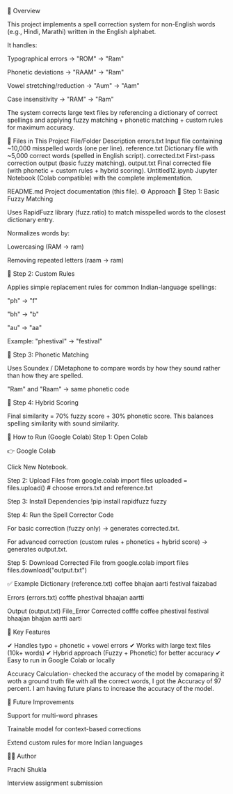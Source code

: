 📌 Overview

This project implements a spell correction system for non-English words (e.g., Hindi, Marathi) written in the English alphabet.

It handles:

Typographical errors → "ROM" → "Ram"

Phonetic deviations → "RAAM" → "Ram"

Vowel stretching/reduction → "Aum" → "Aam"

Case insensitivity → "RAM" → "Ram"

The system corrects large text files by referencing a dictionary of correct spellings and applying fuzzy matching + phonetic matching + custom rules for maximum accuracy.

📂 Files in This Project
File/Folder	Description
errors.txt	Input file containing ~10,000 misspelled words (one per line).
reference.txt	Dictionary file with ~5,000 correct words (spelled in English script).
corrected.txt	First-pass correction output (basic fuzzy matching).
output.txt	Final corrected file (with phonetic + custom rules + hybrid scoring).
Untitled12.ipynb	Jupyter Notebook (Colab compatible) with the complete implementation.

README.md	Project documentation (this file).
⚙️ Approach
🔹 Step 1: Basic Fuzzy Matching

Uses RapidFuzz library (fuzz.ratio) to match misspelled words to the closest dictionary entry.

Normalizes words by:

Lowercasing (RAM → ram)

Removing repeated letters (raam → ram)

🔹 Step 2: Custom Rules

Applies simple replacement rules for common Indian-language spellings:

"ph" → "f"

"bh" → "b"

"au" → "aa"

Example: "phestival" → "festival"

🔹 Step 3: Phonetic Matching

Uses Soundex / DMetaphone to compare words by how they sound rather than how they are spelled.

"Ram" and "Raam" → same phonetic code

🔹 Step 4: Hybrid Scoring

Final similarity = 70% fuzzy score + 30% phonetic score.
This balances spelling similarity with sound similarity.

🚀 How to Run (Google Colab)
Step 1: Open Colab

👉 Google Colab

Click New Notebook.

Step 2: Upload Files
from google.colab import files
uploaded = files.upload()  # choose errors.txt and reference.txt

Step 3: Install Dependencies
!pip install rapidfuzz fuzzy

Step 4: Run the Spell Corrector Code

For basic correction (fuzzy only) → generates corrected.txt.

For advanced correction (custom rules + phonetics + hybrid score) → generates output.txt.

Step 5: Download Corrected File
from google.colab import files
files.download("output.txt")

✅ Example
Dictionary (reference.txt)
coffee
bhajan
aarti
festival
faizabad

Errors (errors.txt)
cofffe
phestival
bhaajan
aartti

Output (output.txt)
File_Error   Corrected
cofffe       coffee
phestival    festival
bhaajan      bhajan
aartti       aarti

🌟 Key Features

✔ Handles typo + phonetic + vowel errors
✔ Works with large text files (10k+ words)
✔ Hybrid approach (Fuzzy + Phonetic) for better accuracy
✔ Easy to run in Google Colab or locally

Accuracy Calculation-
checked the accuracy of the model by comaparing it woth a ground truth file with all the correct words, I got the Accuracy of 97 percent. I am having future plans to increase the accuracy of the model.

📜 Future Improvements

Support for multi-word phrases

Trainable model for context-based corrections

Extend custom rules for more Indian languages

👨‍💻 Author

Prachi Shukla

Interview assignment submission

